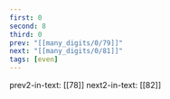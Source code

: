 ```yaml
---
first: 0
second: 8
third: 0
prev: "[[many_digits/0/79]]"
next: "[[many_digits/0/81]]"
tags: [even]
---
```

prev2-in-text: [[78]]
next2-in-text: [[82]]

